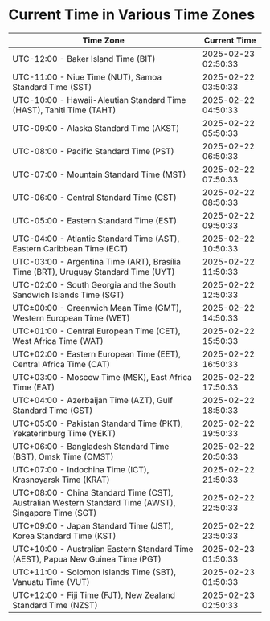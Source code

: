 # Current Time in Various Time Zones

| Time Zone | Current Time |
|-----------|--------------|
| UTC-12:00 - Baker Island Time (BIT) | 2025-02-23 02:50:33 |
| UTC-11:00 - Niue Time (NUT), Samoa Standard Time (SST) | 2025-02-22 03:50:33 |
| UTC-10:00 - Hawaii-Aleutian Standard Time (HAST), Tahiti Time (TAHT) | 2025-02-22 04:50:33 |
| UTC-09:00 - Alaska Standard Time (AKST) | 2025-02-22 05:50:33 |
| UTC-08:00 - Pacific Standard Time (PST) | 2025-02-22 06:50:33 |
| UTC-07:00 - Mountain Standard Time (MST) | 2025-02-22 07:50:33 |
| UTC-06:00 - Central Standard Time (CST) | 2025-02-22 08:50:33 |
| UTC-05:00 - Eastern Standard Time (EST) | 2025-02-22 09:50:33 |
| UTC-04:00 - Atlantic Standard Time (AST), Eastern Caribbean Time (ECT) | 2025-02-22 10:50:33 |
| UTC-03:00 - Argentina Time (ART), Brasília Time (BRT), Uruguay Standard Time (UYT) | 2025-02-22 11:50:33 |
| UTC-02:00 - South Georgia and the South Sandwich Islands Time (SGT) | 2025-02-22 12:50:33 |
| UTC±00:00 - Greenwich Mean Time (GMT), Western European Time (WET) | 2025-02-22 14:50:33 |
| UTC+01:00 - Central European Time (CET), West Africa Time (WAT) | 2025-02-22 15:50:33 |
| UTC+02:00 - Eastern European Time (EET), Central Africa Time (CAT) | 2025-02-22 16:50:33 |
| UTC+03:00 - Moscow Time (MSK), East Africa Time (EAT) | 2025-02-22 17:50:33 |
| UTC+04:00 - Azerbaijan Time (AZT), Gulf Standard Time (GST) | 2025-02-22 18:50:33 |
| UTC+05:00 - Pakistan Standard Time (PKT), Yekaterinburg Time (YEKT) | 2025-02-22 19:50:33 |
| UTC+06:00 - Bangladesh Standard Time (BST), Omsk Time (OMST) | 2025-02-22 20:50:33 |
| UTC+07:00 - Indochina Time (ICT), Krasnoyarsk Time (KRAT) | 2025-02-22 21:50:33 |
| UTC+08:00 - China Standard Time (CST), Australian Western Standard Time (AWST), Singapore Time (SGT) | 2025-02-22 22:50:33 |
| UTC+09:00 - Japan Standard Time (JST), Korea Standard Time (KST) | 2025-02-22 23:50:33 |
| UTC+10:00 - Australian Eastern Standard Time (AEST), Papua New Guinea Time (PGT) | 2025-02-23 01:50:33 |
| UTC+11:00 - Solomon Islands Time (SBT), Vanuatu Time (VUT) | 2025-02-23 01:50:33 |
| UTC+12:00 - Fiji Time (FJT), New Zealand Standard Time (NZST) | 2025-02-23 02:50:33 |
